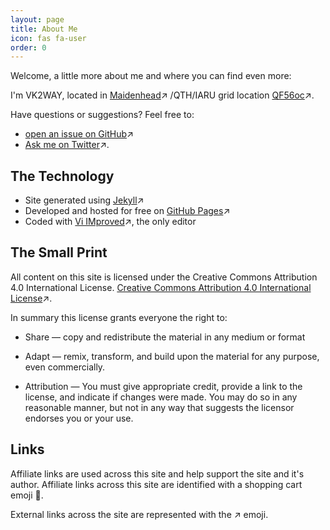 ```yaml
---
layout: page
title: About Me
icon: fas fa-user
order: 0
---
```


<p class="message">
  Welcome, a little more about me and where you can find even more:
</p>

I'm VK2WAY, located in [Maidenhead](https://en.wikipedia.org/wiki/Maidenhead_Locator_System)↗ /QTH/IARU grid location 
[QF56oc]([https://www.karhukoti.com/maidenhead-grid-square-locator/?grid=QF56oc)↗.

Have questions or suggestions? Feel free to:

* [open an issue on GitHub](https://github.com/vk2way/vk2way.github.io/issues/new)↗ 
* [Ask me on Twitter](https://twitter.com/jaredquinn)↗.


## The Technology

* Site generated using [Jekyll](http://jekyllrb.com)↗
* Developed and hosted for free on [GitHub Pages](https://pages.github.com)↗
* Coded with [Vi IMproved](https://www.vim.org/)↗, the only editor

## The Small Print

<p class="message">
All content on this site is licensed under the Creative Commons Attribution 4.0 International License.  <a rel="license" href="http://creativecommons.org/licenses/by/4.0/">Creative Commons Attribution 4.0 International License</a>↗.
</p>

In summary this license grants everyone the right to:

* Share — copy and redistribute the material in any medium or format
* Adapt — remix, transform, and build upon the material for any purpose, even commercially.

* Attribution — You must give appropriate credit, provide a link to the license, and indicate if changes were made. You may do so in any reasonable manner, but not in any way that suggests the licensor endorses you or your use.


## Links

Affiliate links are used across this site and help support the site and it's author. Affiliate links across this site are identified with a shopping cart emoji 🛒.

External links across the site are represented with the ↗ emoji.


